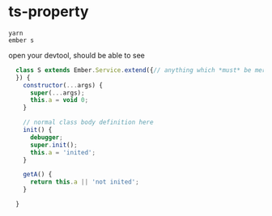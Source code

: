 # ts-property

```
yarn
ember s
```

open your devtool, should be able to see

```js
  class S extends Ember.Service.extend({// anything which *must* be merged to prototype here
  }) {
    constructor(...args) {
      super(...args);
      this.a = void 0;
    }

    // normal class body definition here
    init() {
      debugger;
      super.init();
      this.a = 'inited';
    }

    getA() {
      return this.a || 'not inited';
    }

  }
```
